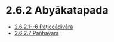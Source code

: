 # 2.6.2 Abyākatapada

* [2.6.2.1--6 Paṭiccādivāra](2.6.2/2.6.2.1--6.md)
* [2.6.2.7 Pañhāvāra](2.6.2/2.6.2.7.md)
